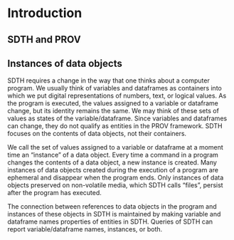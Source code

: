 # Introduction

## SDTH and PROV

## Instances of data objects

SDTH requires a change in the way that one thinks about a computer program.  We usually think of variables and dataframes as containers into which we put digital representations of numbers, text, or logical values.  As the program is executed, the values assigned to a variable or dataframe change, but its identity remains the same.  We may think of these sets of values as states of the variable/dataframe.  Since variables and dataframes can change, they do not qualify as entities in the PROV framework.  SDTH focuses on the contents of data objects, not their containers.  

We call the set of values assigned to a variable or dataframe at a moment time an “instance” of a data object.  Every time a command in a program changes the contents of a data object, a new instance is created.  Many instances of data objects created during the execution of a program are ephemeral and disappear when the program ends.   Only instances of data objects preserved on non-volatile media, which SDTH calls “files”, persist after the program has executed.

The connection between references to data objects in the program and instances of these objects in SDTH is maintained by making variable and dataframe names properties of entities in SDTH.  Queries of SDTH can report variable/dataframe names, instances, or both.

